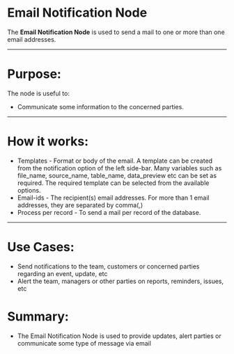 # Email Notification Node

The **Email Notification Node** is used to send a mail to one or more than one email addresses.

---

# Purpose:

The node is useful to:

* Communicate some information to the concerned parties.

---

# How it works:

* Templates - Format or body of the email. A template can be created from the notification option of the left side-bar. Many variables such as file_name, source_name, table_name, data_preview etc can be set as required. The required template can be selected from the available options.
* Email-ids - The recipient(s) email addresses. For more than 1 email addresses, they are separated by comma(,)
* Process per record - To send a mail per record of the database. 

---

# Use Cases:

* Send notifications to the team, customers or concerned parties regarding an event, update, etc
* Alert the team, managers or other parties on reports, reminders, issues, etc

# Summary:

* The Email Notification Node is used to provide updates, alert parties or communicate some type of message via email